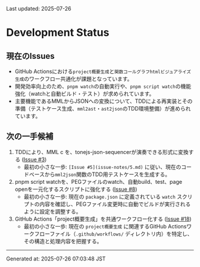 Last updated: 2025-07-26

# Development Status

## 現在のIssues
- GitHub Actionsにおける`project概要生成`と`関数コールグラフhtmlビジュアライズ生成`のワークフロー共通化が課題となっています。
- 開発効率向上のため、`pnpm watch`の自動実行や、`pnpm script watch`の機能強化（watchと自動ビルド・テスト）が求められています。
- 主要機能であるMMLからJSONへの変換について、TDDによる再実装とその準備（テストケース生成、`mml2ast`・`ast2json`のTDD環境整備）が進められています。

## 次の一手候補
1. TDDにより、MML c を、tonejs-json-sequencerが演奏できる形式に変換する ([Issue #3](issue-notes/3.md))
   - 最初の小さな一歩: `[Issue #5](issue-notes/5.md)` に従い、現在のコードベースから`mml2json`関数のTDD用テストケースを生成する。
2. pnpm script watchを、PEGファイルのwatch、自動build、test、page openを一元化するスクリプトに強化する ([Issue #8](issue-notes/8.md))
   - 最初の小さな一歩: 現在の `package.json` に定義されている `watch` スクリプトの内容を確認し、PEGファイル変更時に自動でビルドが実行されるように設定を調整する。
3. GitHub Actions「project概要生成」を共通ワークフロー化する ([Issue #18](issue-notes/18.md))
   - 最初の小さな一歩: 現在の `project概要生成` に関連するGitHub Actionsワークフローファイル（`.github/workflows/` ディレクトリ内）を特定し、その構造と処理内容を把握する。

---
Generated at: 2025-07-26 07:03:48 JST
